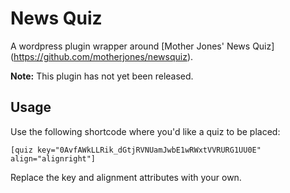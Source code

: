 # News Quiz

A wordpress plugin wrapper around [Mother Jones' News Quiz] (https://github.com/motherjones/newsquiz).

**Note:** This plugin has not yet been released.

## Usage

Use the following shortcode where you'd like a quiz to be placed:

	[quiz key="0AvfAWkLLRik_dGtjRVNUamJwbE1wRWxtVVRURG1UU0E" align="alignright"]

Replace the key and alignment attributes with your own.
